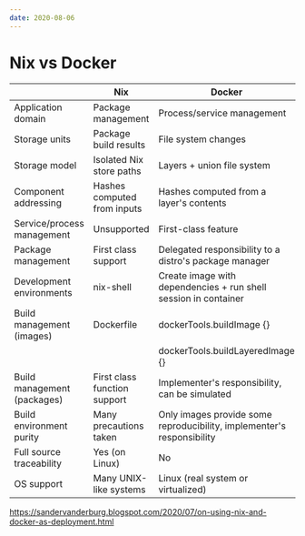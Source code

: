 ```yaml
---
date: 2020-08-06
---
```


# Nix vs Docker

|                             | Nix                          | Docker                                                                 |
| --------------------------- | ---------------------------- | ---------------------------------------------------------------------- |
| Application domain          | Package management           | Process/service management                                             |
| Storage units               | Package build results        | File system changes                                                    |
| Storage model               | Isolated Nix store paths     | Layers + union file system                                             |
| Component addressing        | Hashes computed from inputs  | Hashes computed from a layer's contents                                |
| Service/process management  | Unsupported                  | First-class feature                                                    |
| Package management          | First class support          | Delegated responsibility to a distro's package manager                 |
| Development environments    | nix-shell                    | Create image with dependencies + run shell session in container        |
| Build management (images)   | Dockerfile                   | dockerTools.buildImage {}                                              |
|                             |                              | dockerTools.buildLayeredImage {}                                       |
| Build management (packages) | First class function support | Implementer's responsibility, can be simulated                         |
| Build environment purity    | Many precautions taken       | Only images provide some reproducibility, implementer's responsibility |
| Full source traceability    | Yes (on Linux)               | No                                                                     |
| OS support                  | Many UNIX-like systems       | Linux (real system or virtualized)                                     |

<https://sandervanderburg.blogspot.com/2020/07/on-using-nix-and-docker-as-deployment.html>
